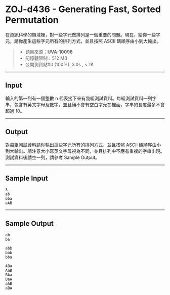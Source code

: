 # ZOJ-d436 - Generating Fast, Sorted Permutation

在資訊科學的領域裡，對一些字元做排列是一個重要的問題。現在，給你一些字元，請你產生這些字元所有的排列方式，並且按照 ASCII 碼順序由小到大輸出。

> * 題目來源：**UVA-10098**
> * 記憶體限制：512 MB
> * 公開測資點#0 (100%): 3.0s , < 1K

---
## Input 

輸入的第一列有一個整數 n 代表接下來有幾組測試資料。每組測試資料一列字串，包含有英文字母及數字，並且絕不會有空白字元在裡面，字串的長度最多不會超過 10。

---
## Output

對每組測試資料請你輸出這些字元所有的排列方式，並且按照 ASCII 碼順序由小到大輸出。請注意大小寫英文字母視為不同，並且排列中不應有重複的字串出現。測試資料後請空一列，請參考 Sample Output。

---
## Sample Input

```
3
ab
bba
aAB
```

---
## Sample Output

```
ab
ba

abb
bab
bba

ABa
AaB
BAa
BaA
aAB
aBA
```